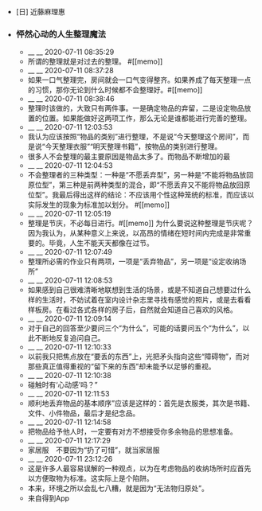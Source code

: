 - [日] 近藤麻理惠
- ### 怦然心动的人生整理魔法
    - __ __ 2020-07-11 08:35:29
    - 所谓的整理就是对过去的整理。 #[[memo]]
    - __ __ 2020-07-11 08:37:28
    - 如果一口气整理完，房间就会一口气变得整齐。如果养成了每天整理一点的习惯，那你无论到什么时候都不会整理好。#[[memo]]
    - __ __ 2020-07-11 08:38:46
    - 整理时该做的，大致只有两件事。一是确定物品的弃留，二是设定物品放置的位置。如果能做好这两项工作，那么无论是谁都能进行完善的整理。
    - __ __ 2020-07-11 12:03:53
    - 我认为应该按照“物品的类别”进行整理，不是说“今天整理这个房间”，而是说“今天整理衣服”“明天整理书籍”，按物品的类别进行整理。
    - 很多人不会整理的最主要原因是物品太多了。而物品不断增加的最
    - __ __ 2020-07-11 12:04:53
    - 不会整理者的三种类型：一种是“不愿丢弃型”，另一种是“不能将物品放回原位型”，第三种是前两种类型的混合，即“不愿丢弃又不能将物品放回原位型”。我最后得出这样的结论：不应该用个性这种笼统的标准，而应该以实际发生的现象为标准加以划分。 #[[memo]]
    - __ __ 2020-07-11 12:05:19
    - 整理是节庆，不必每日进行。#[[memo]]
为什么要说这种整理是节庆呢？因为我认为，从某种意义上来说，以高昂的情绪在短时间内完成是非常重要的。毕竟，人生不能天天都像在过节。
    - __ __ 2020-07-11 12:07:49
    - 整理所必需的作业只有两项，一项是“丢弃物品”，另一项是“设定收纳场所”
    - __ __ 2020-07-11 12:08:53
    - 如果感到自己很难清晰地联想到生活的场景，或是不知道自己想要过什么样的生活时，不妨试着在室内设计杂志里寻找有感觉的照片，或是去看看样板房。在看过各式各样的房子后，自然就会知道自己喜欢的风格。
    - __ __ 2020-07-11 12:09:14
    - 对于自己的回答至少要问三个“为什么”，可能的话要问五个“为什么”，以此不断地反复追问自己。
    - __ __ 2020-07-11 12:10:33
    - 以前我只把焦点放在“要丢的东西”上，光把矛头指向这些“障碍物”，而对那些真正值得重视的“留下来的东西”却未能予以足够的重视。
    - __ __ 2020-07-11 12:10:38
    - 碰触时有‘心动感’吗？”
    - __ __ 2020-07-11 12:11:53
    - 顺利地丢弃物品的基本顺序”应该是这样的：首先是衣服类，其次是书籍、文件、小件物品，最后才是纪念品。
    - __ __ 2020-07-11 12:14:58
    - 把物品给予他人时，一定要有对方不想接受你多余物品的思想准备。
    - __ __ 2020-07-11 12:17:29
    - 家居服　不要因为“扔了可惜”，就当家居服
    - __ __ 2020-07-11 23:12:26
    - 这是许多人最容易误解的一种观点，以为在考虑物品的收纳场所时应首先以方便取物为标准。这实际上是个陷阱。
    - 本来，环境之所以会乱七八糟，就是因为“无法物归原处”。
    - 来自得到App
